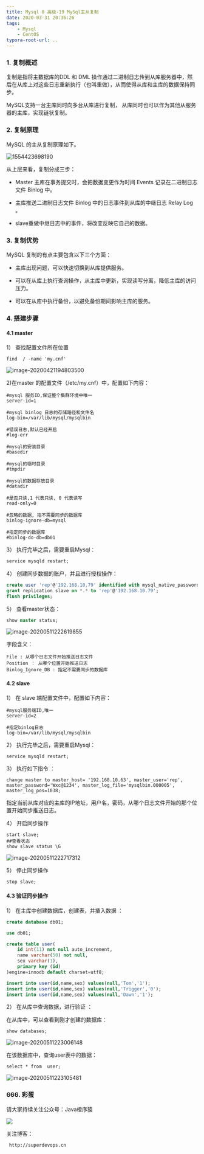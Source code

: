 ```yaml
---
title: Mysql 8 高级-19 MySql主从复制
date: 2020-03-31 20:36:26
tags: 
    - Mysql
    - CentOS
typora-root-url: ..
---
```




### 1. 复制概述

复制是指将主数据库的DDL 和 DML 操作通过二进制日志传到从库服务器中，然后在从库上对这些日志重新执行（也叫重做），从而使得从库和主库的数据保持同步。

MySQL支持一台主库同时向多台从库进行复制， 从库同时也可以作为其他从服务器的主库，实现链状复制。



### 2. 复制原理

MySQL 的主从复制原理如下。

![1554423698190](/image/mysql/image-20200419232855771.png) 

从上层来看，复制分成三步：

- Master 主库在事务提交时，会把数据变更作为时间 Events 记录在二进制日志文件 Binlog 中。
- 主库推送二进制日志文件 Binlog 中的日志事件到从库的中继日志 Relay Log 。

- slave重做中继日志中的事件，将改变反映它自己的数据。



### 3. 复制优势

MySQL 复制的有点主要包含以下三个方面：

- 主库出现问题，可以快速切换到从库提供服务。

- 可以在从库上执行查询操作，从主库中更新，实现读写分离，降低主库的访问压力。

- 可以在从库中执行备份，以避免备份期间影响主库的服务。



### 4. 搭建步骤

#### 4.1 master

1） 查找配置文件所在位置

```mysql
find  / -name 'my.cnf'
```

![image-20200421194803500](/image/mysql/image-20200421194803500.png)

2)在master 的配置文件（/etc/my.cnf）中，配置如下内容：

```properties
#mysql 服务ID,保证整个集群环境中唯一
server-id=1

#mysql binlog 日志的存储路径和文件名
log-bin=/var/lib/mysql/mysqlbin

#错误日志,默认已经开启
#log-err

#mysql的安装目录
#basedir

#mysql的临时目录
#tmpdir

#mysql的数据存放目录
#datadir

#是否只读,1 代表只读, 0 代表读写
read-only=0

#忽略的数据, 指不需要同步的数据库
binlog-ignore-db=mysql

#指定同步的数据库
#binlog-do-db=db01
```

3） 执行完毕之后，需要重启Mysql：

```sql
service mysqld restart;
```

4） 创建同步数据的账户，并且进行授权操作：

```sql
create user 'rep'@'192.168.10.79' identified with mysql_native_password by 'Wxc@1234';
grant replication slave on *.* to 'rep'@'192.168.10.79';
flush privileges;
```

5） 查看master状态：

```sql
show master status;
```

![image-20200511222619855](/image/mysql/image-20200421224317447.png) 

字段含义：

```
File : 从哪个日志文件开始推送日志文件 
Position ： 从哪个位置开始推送日志
Binlog_Ignore_DB : 指定不需要同步的数据库
```



#### 4.2 slave

1） 在 slave 端配置文件中，配置如下内容：

```properties
#mysql服务端ID,唯一
server-id=2

#指定binlog日志
log-bin=/var/lib/mysql/mysqlbin
```

2）  执行完毕之后，需要重启Mysql：

```mysql
service mysqld restart;
```

3） 执行如下指令 ：

```mysql
change master to master_host= '192.168.10.63', master_user='rep', master_password='Wxc@1234', master_log_file='mysqlbin.000005', master_log_pos=1038;
```

指定当前从库对应的主库的IP地址，用户名，密码，从哪个日志文件开始的那个位置开始同步推送日志。

4） 开启同步操作

```mysql
start slave;
##查看状态
show slave status \G
```

![image-20200511222717312](/image/mysql/image-20200511222717312.png) 

5） 停止同步操作

```mysql
stop slave;
```

#### 4.3 验证同步操作

1） 在主库中创建数据库，创建表，并插入数据 ：

```sql
create database db01;

use db01;

create table user(
	id int(11) not null auto_increment,
	name varchar(50) not null,
	sex varchar(1),
	primary key (id)
)engine=innodb default charset=utf8;

insert into user(id,name,sex) values(null,'Tom','1');
insert into user(id,name,sex) values(null,'Trigger','0');
insert into user(id,name,sex) values(null,'Dawn','1');
```

2） 在从库中查询数据，进行验证 ：

在从库中，可以查看到刚才创建的数据库：

 ```mysql
 show databases;
 ```

![image-20200511223006148](/image/mysql/image-20200511223006148.png)

在该数据库中，查询user表中的数据：

```mysql
select * from  user;
```

![image-20200511223105481](/image/mysql/image-20200511223105481.png) 

### 666. 彩蛋

请大家持续关注公众号：Java橙序猿

 ![](/image/common/superdevops.jpg) 

关注博客：

```
 http://superdevops.cn
```

